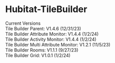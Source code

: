 # Hubitat-TileBuilder
Current Versions<br>
Tile Builder Parent: V1.4.6 (12/31/23)<br>
Tile Builder Attribute Monitor: V1.4.4 (1/2/24)<br>
Tile Builder Activity Monitor: V1.4.4 (1/2/24)<br>
Tile Builder Multi Attribute Monitor: V1.2.1 (11/5/23)<br>
Tile Builder Rooms: V1.1.1 (9/27/23)<br> 
Tile Builder Grid: V1.0.1 (1/2/24)<br> 
